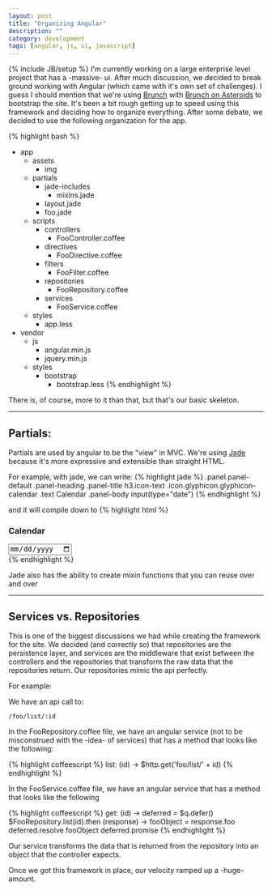 ```yaml
---
layout: post
title: "Organizing Angular"
description: ""
category: development
tags: [angular, js, ui, javascript]
---
```

{% include JB/setup %}
I'm currently working on a large enterprise level project that has a -massive- ui. After much discussion, we decided to break ground working with Angular (which came with it's own set of challenges). I guess I should mention that we're using [Brunch](http://brunch.io) with [Brunch on Asteroids](https://github.com/exlee/brunch-on-asteroids) to bootstrap the site. It's been a bit rough getting up to speed using this framework and deciding how to organize everything. After some debate, we decided to use the following organization for the app.

{% highlight bash %}
- app
	- assets
		- img
	- partials
		- jade-includes
			* mixins.jade
		* layout.jade
		* foo.jade
	- scripts
		- controllers
			* FooController.coffee
		- directives
			* FooDirective.coffee
		- filters
			* FooFilter.coffee
		- repositories
			* FooRepository.coffee
		- services
			* FooService.coffee
	- styles
		* app.less
- vendor
	- js
		* angular.min.js
		* jquery.min.js
	- styles
		- bootstrap
			* bootstrap.less
{% endhighlight %}

There is, of course, more to it than that, but that's our basic skeleton.

---

## Partials:
Partials are used by angular to be the "view" in MVC. We're using [Jade](http://jade-lang.org) because it's more expressive and extensible than straight HTML.

For example, with jade, we can write:
{% highlight jade %}
.panel.panel-default
	.panel-heading
		.panel-title
			h3.icon-text
				.icon.glyphicon.glyphicon-calendar
				.text Calendar
	.panel-body
		input(type="date")
{% endhighlight %}

and it will compile down to
{% highlight html %}
<div class="panel panel-default">
  <div class="panel-heading">
    <div class="panel-title">
      <h3 class="icon-text">
        <div class="icon glyphicon glyphicon-calendar"></div>
        <div class="text">Calendar</div>
      </h3>
    </div>
  </div>
  <div class="panel-body">
    <input type="date"/>
  </div>
</div>
{% endhighlight %}

Jade also has the ability to create mixin functions that you can reuse over and over

---

## Services vs. Repositories
This is one of the biggest discussions we had while creating the framework for the site. We decided (and correctly so) that repositories are the persistence layer, and services are the middleware that exist between the controllers and the repositories that transform the raw data that the repositories return. Our repositories mimic the api perfectly.

For example:

We have an api call to:

	/foo/list/:id

In the FooRepository.coffee file, we have an angular service (not to be misconstrued with the -idea- of services) that has a method that looks like the following:

{% highlight coffeescript %}
list: (id) ->
	$http.get('foo/list/' + id)
{% endhighlight %}



In the FooService.coffee file, we have an angular service that has a method that looks like the following

{% highlight coffeescript %}
get: (id) ->
	deferred = $q.defer()
	$FooRepository.list(id).then (response) ->
		fooObject = response.foo
		deferred.resolve fooObject
	deferred.promise
{% endhighlight %}

Our service transforms the data that is returned from the repository into an object that the controller expects.

Once we got this framework in place, our velocity ramped up a -huge- amount.